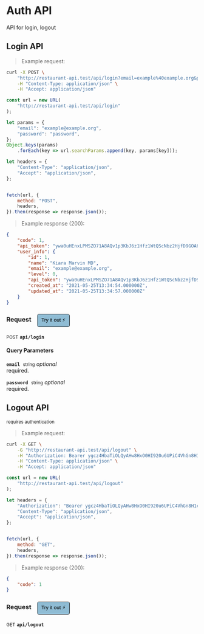 # Auth API

API for login, logout

## Login API




> Example request:

```bash
curl -X POST \
    "http://restaurant-api.test/api/login?email=example%40example.org&password=password" \
    -H "Content-Type: application/json" \
    -H "Accept: application/json"
```

```javascript
const url = new URL(
    "http://restaurant-api.test/api/login"
);

let params = {
    "email": "example@example.org",
    "password": "password",
};
Object.keys(params)
    .forEach(key => url.searchParams.append(key, params[key]));

let headers = {
    "Content-Type": "application/json",
    "Accept": "application/json",
};


fetch(url, {
    method: "POST",
    headers,
}).then(response => response.json());
```


> Example response (200):

```json
{
    "code": 1,
    "api_token": "ywa0uHEnxLPMSZO71A8AQv1p3KbJ6z1Hfz1WtQScNbz2HjfD9GOA61kuniie",
    "user_info": {
        "id": 1,
        "name": "Kiara Marvin MD",
        "email": "example@example.org",
        "level": 0,
        "api_token": "ywa0uHEnxLPMSZO71A8AQv1p3KbJ6z1Hfz1WtQScNbz2HjfD9GOA61kuniie",
        "created_at": "2021-05-25T13:34:54.000000Z",
        "updated_at": "2021-05-25T13:34:57.000000Z"
    }
}
```
<div id="execution-results-POSTapi-login" hidden>
    <blockquote>Received response<span id="execution-response-status-POSTapi-login"></span>:</blockquote>
    <pre class="json"><code id="execution-response-content-POSTapi-login"></code></pre>
</div>
<div id="execution-error-POSTapi-login" hidden>
    <blockquote>Request failed with error:</blockquote>
    <pre><code id="execution-error-message-POSTapi-login"></code></pre>
</div>
<form id="form-POSTapi-login" data-method="POST" data-path="api/login" data-authed="0" data-hasfiles="0" data-headers='{"Content-Type":"application\/json","Accept":"application\/json"}' onsubmit="event.preventDefault(); executeTryOut('POSTapi-login', this);">
<h3>
    Request&nbsp;&nbsp;&nbsp;
        <button type="button" style="background-color: #8fbcd4; padding: 5px 10px; border-radius: 5px; border-width: thin;" id="btn-tryout-POSTapi-login" onclick="tryItOut('POSTapi-login');">Try it out ⚡</button>
    <button type="button" style="background-color: #c97a7e; padding: 5px 10px; border-radius: 5px; border-width: thin;" id="btn-canceltryout-POSTapi-login" onclick="cancelTryOut('POSTapi-login');" hidden>Cancel</button>&nbsp;&nbsp;
    <button type="submit" style="background-color: #6ac174; padding: 5px 10px; border-radius: 5px; border-width: thin;" id="btn-executetryout-POSTapi-login" hidden>Send Request 💥</button>
    </h3>
<p>
<small class="badge badge-black">POST</small>
 <b><code>api/login</code></b>
</p>
<h4 class="fancy-heading-panel"><b>Query Parameters</b></h4>
<p>
<b><code>email</code></b>&nbsp;&nbsp;<small>string</small>     <i>optional</i> &nbsp;
<input type="text" name="email" data-endpoint="POSTapi-login" data-component="query"  hidden>
<br>
required.
</p>
<p>
<b><code>password</code></b>&nbsp;&nbsp;<small>string</small>     <i>optional</i> &nbsp;
<input type="password" name="password" data-endpoint="POSTapi-login" data-component="query"  hidden>
<br>
required.
</p>
</form>


## Logout API

<small class="badge badge-darkred">requires authentication</small>



> Example request:

```bash
curl -X GET \
    -G "http://restaurant-api.test/api/logout" \
    -H "Authorization: Bearer ygcz4HbaTiOLQyAHw8HxO0HI920u6UPiC4VhGn8H1c2jiMCcgLlcHC9pzbKn" \
    -H "Content-Type: application/json" \
    -H "Accept: application/json"
```

```javascript
const url = new URL(
    "http://restaurant-api.test/api/logout"
);

let headers = {
    "Authorization": "Bearer ygcz4HbaTiOLQyAHw8HxO0HI920u6UPiC4VhGn8H1c2jiMCcgLlcHC9pzbKn",
    "Content-Type": "application/json",
    "Accept": "application/json",
};


fetch(url, {
    method: "GET",
    headers,
}).then(response => response.json());
```


> Example response (200):

```json
{
    "code": 1
}
```
<div id="execution-results-GETapi-logout" hidden>
    <blockquote>Received response<span id="execution-response-status-GETapi-logout"></span>:</blockquote>
    <pre class="json"><code id="execution-response-content-GETapi-logout"></code></pre>
</div>
<div id="execution-error-GETapi-logout" hidden>
    <blockquote>Request failed with error:</blockquote>
    <pre><code id="execution-error-message-GETapi-logout"></code></pre>
</div>
<form id="form-GETapi-logout" data-method="GET" data-path="api/logout" data-authed="1" data-hasfiles="0" data-headers='{"Authorization":"Bearer ygcz4HbaTiOLQyAHw8HxO0HI920u6UPiC4VhGn8H1c2jiMCcgLlcHC9pzbKn","Content-Type":"application\/json","Accept":"application\/json"}' onsubmit="event.preventDefault(); executeTryOut('GETapi-logout', this);">
<h3>
    Request&nbsp;&nbsp;&nbsp;
        <button type="button" style="background-color: #8fbcd4; padding: 5px 10px; border-radius: 5px; border-width: thin;" id="btn-tryout-GETapi-logout" onclick="tryItOut('GETapi-logout');">Try it out ⚡</button>
    <button type="button" style="background-color: #c97a7e; padding: 5px 10px; border-radius: 5px; border-width: thin;" id="btn-canceltryout-GETapi-logout" onclick="cancelTryOut('GETapi-logout');" hidden>Cancel</button>&nbsp;&nbsp;
    <button type="submit" style="background-color: #6ac174; padding: 5px 10px; border-radius: 5px; border-width: thin;" id="btn-executetryout-GETapi-logout" hidden>Send Request 💥</button>
    </h3>
<p>
<small class="badge badge-green">GET</small>
 <b><code>api/logout</code></b>
</p>
<p>
<label id="auth-GETapi-logout" hidden>Authorization header: <b><code>Bearer </code></b><input type="text" name="Authorization" data-prefix="Bearer " data-endpoint="GETapi-logout" data-component="header"></label>
</p>
</form>



